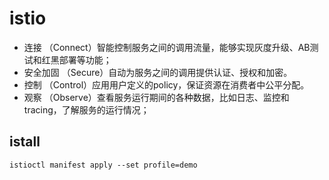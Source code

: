 # istio



* 连接 （Connect）智能控制服务之间的调用流量，能够实现灰度升级、AB测试和红黑部署等功能；
* 安全加固 （Secure）自动为服务之间的调用提供认证、授权和加密。
* 控制 （Control）应用用户定义的policy，保证资源在消费者中公平分配。
* 观察 （Observe）查看服务运行期间的各种数据，比如日志、监控和tracing，了解服务的运行情况；





## istall



`istioctl manifest apply --set profile=demo`

